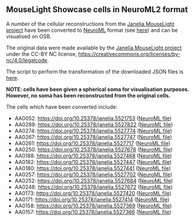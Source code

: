 ## MouseLight Showcase cells in NeuroML2 format

A number of the cellular reconstructions from the [Janelia MouseLight project](https://www.janelia.org/project-team/mouselight)
 have been converted to [NeuroML](http://www.neuroml.org) format (see [here](/NeuroML2)) and can be visualised on OSB. 

The original data were made available by the [Janelia MouseLight project](https://www.janelia.org/project-team/mouselight) 
under the CC-BY NC license, https://creativecommons.org/licenses/by-nc/4.0/legalcode. 

The script to perform the transformation of the downloaded JSON files is 
[here](https://github.com/OpenSourceBrain/MouseLightShowcase/blob/master/JSON/export.py).

**NOTE: cells have been given a spherical soma for visualisation purposes. However, 
no soma has been reconstructed from the original cells.**

The cells which have been converted include:
- AA0052: https://doi.org/10.25378/janelia.5521753 ([NeuroML file](../NeuroML2/AA0052.cell.nml))
- AA0289: https://doi.org/10.25378/janelia.5527822 ([NeuroML file](../NeuroML2/AA0289.cell.nml))
- AA0274: https://doi.org/10.25378/janelia.5527774 ([NeuroML file](../NeuroML2/AA0274.cell.nml))
- AA0267: https://doi.org/10.25378/janelia.5527747 ([NeuroML file](../NeuroML2/AA0267.cell.nml))
- AA0261: https://doi.org/10.25378/janelia.5527717 ([NeuroML file](../NeuroML2/AA0261.cell.nml))
- AA0250: https://doi.org/10.25378/janelia.5527678 ([NeuroML file](../NeuroML2/AA0250.cell.nml))
- AA0188: https://doi.org/10.25378/janelia.5527468 ([NeuroML file](../NeuroML2/AA0188.cell.nml))
- AA0182: https://doi.org/10.25378/janelia.5527447 ([NeuroML file](../NeuroML2/AA0182.cell.nml))
- AA0180: https://doi.org/10.25378/janelia.5527441 ([NeuroML file](../NeuroML2/AA0180.cell.nml))
- AA0257: https://doi.org/10.25378/janelia.5527702 ([NeuroML file](../NeuroML2/AA0257.cell.nml))
- AA0252: https://doi.org/10.25378/janelia.5527684 ([NeuroML file](../NeuroML2/AA0252.cell.nml))
- AA0248: https://doi.org/10.25378/janelia.5527672 ([NeuroML file](../NeuroML2/AA0248.cell.nml))
- AA0173: https://doi.org/10.25378/janelia.5527420 ([NeuroML file](../NeuroML2/AA0173.cell.nml))
- AA0171: https://doi.org/10.25378/janelia.5527414 ([NeuroML file](../NeuroML2/AA0171.cell.nml))
- AA0158: https://doi.org/10.25378/janelia.5527369 ([NeuroML file](../NeuroML2/AA0158.cell.nml))
- AA0157: https://doi.org/10.25378/janelia.5527366 ([NeuroML file](../NeuroML2/AA0157.cell.nml))